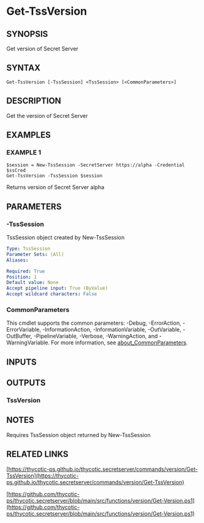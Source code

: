 # Get-TssVersion

## SYNOPSIS
Get version of Secret Server

## SYNTAX

```
Get-TssVersion [-TssSession] <TssSession> [<CommonParameters>]
```

## DESCRIPTION
Get the version of Secret Server

## EXAMPLES

### EXAMPLE 1
```
$session = New-TssSession -SecretServer https://alpha -Credential $ssCred
Get-TssVersion -TssSession $session
```

Returns version of Secret Server alpha

## PARAMETERS

### -TssSession
TssSession object created by New-TssSession

```yaml
Type: TssSession
Parameter Sets: (All)
Aliases:

Required: True
Position: 1
Default value: None
Accept pipeline input: True (ByValue)
Accept wildcard characters: False
```

### CommonParameters
This cmdlet supports the common parameters: -Debug, -ErrorAction, -ErrorVariable, -InformationAction, -InformationVariable, -OutVariable, -OutBuffer, -PipelineVariable, -Verbose, -WarningAction, and -WarningVariable. For more information, see [about_CommonParameters](http://go.microsoft.com/fwlink/?LinkID=113216).

## INPUTS

## OUTPUTS

### TssVersion
## NOTES
Requires TssSession object returned by New-TssSession

## RELATED LINKS

[https://thycotic-ps.github.io/thycotic.secretserver/commands/version/Get-TssVersion](https://thycotic-ps.github.io/thycotic.secretserver/commands/version/Get-TssVersion)

[https://github.com/thycotic-ps/thycotic.secretserver/blob/main/src/functions/version/Get-Version.ps1](https://github.com/thycotic-ps/thycotic.secretserver/blob/main/src/functions/version/Get-Version.ps1)

